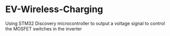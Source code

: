 # EV-Wireless-Charging
Using STM32 Discovery microcontroller to output a voltage signal to control the MOSFET switches in the inverter
